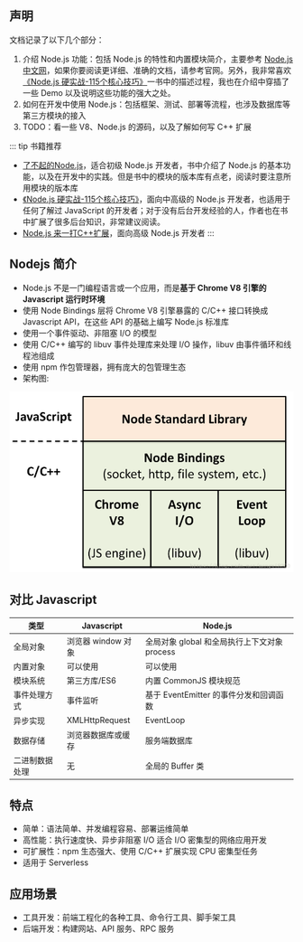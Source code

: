 ## 声明

文档记录了以下几个部分：
1. 介绍 Node.js 功能：包括 Node.js 的特性和内置模块简介，主要参考 [Node.js 中文网](http://nodejs.cn/api/)，如果你要阅读更详细、准确的文档，请参考官网。另外，我非常喜欢[《Node.js 硬实战-115个核心技巧》]()一书中的描述过程，我也在介绍中穿插了一些 Demo 以及说明这些功能的强大之处。
2. 如何在开发中使用 Node.js：包括框架、测试、部署等流程，也涉及数据库等第三方模块的接入
3. <Badge>TODO</Badge>：看一些 V8、Node.js 的源码，以及了解如何写 C++ 扩展


::: tip 书籍推荐
+ [了不起的Node.js]()，适合初级 Node.js 开发者，书中介绍了 Node.js 的基本功能，以及在开发中的实践。但是书中的模块的版本库有点老，阅读时要注意所用模块的版本库
+ [《Node.js 硬实战-115个核心技巧》]()，面向中高级的 Node.js 开发者，也适用于任何了解过 JavaScript 的开发者；对于没有后台开发经验的人，作者也在书中扩展了很多后台知识，非常建议阅读。
+ [Node.js 来一打C++扩展]()，面向高级 Node.js 开发者
:::


## Nodejs 简介

+ Node.js 不是一门编程语言或一个应用，而是**基于 Chrome V8 引擎的 Javascript 运行时环境**
+ 使用 Node Bindings 层将 Chrome V8 引擎暴露的 C/C++ 接口转换成 Javascript API，在这些 API 的基础上编写 Node.js 标准库
+ 使用一个事件驱动、非阻塞 I/O 的模型
+ 使用 C/C++ 编写的 libuv 事件处理库来处理 I/O 操作，libuv 由事件循环和线程池组成
+ 使用 npm 作包管理器，拥有庞大的包管理生态
+ 架构图:

![Node.js 架构图](./imgs/node-fw.png)



## 对比 Javascript

|类型|Javascript|Node.js|
|-|-|-|
|全局对象|浏览器 window 对象|全局对象 global 和全局执行上下文对象 process|
|内置对象|可以使用|可以使用|
|模块系统|第三方库/ES6|内置 CommonJS 模块规范|
|事件处理方式|事件监听|基于 EventEmitter 的事件分发和回调函数||
|异步实现|XMLHttpRequest|EventLoop|
|数据存储|浏览器数据库或缓存|服务端数据库|
|二进制数据处理|无|全局的 Buffer 类|




## 特点

+ 简单：语法简单、并发编程容易、部署运维简单
+ 高性能：执行速度快、异步非阻塞 I/O 适合 I/O 密集型的网络应用开发
+ 可扩展性：npm 生态强大、使用 C/C++ 扩展实现 CPU 密集型任务
+ 适用于 Serverless




## 应用场景

+ 工具开发：前端工程化的各种工具、命令行工具、脚手架工具
+ 后端开发：构建网站、API 服务、RPC 服务